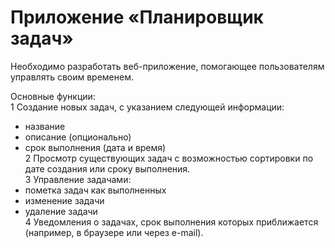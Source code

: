 # Приложение «Планировщик задач»	

Необходимо разработать веб-приложение, помогающее пользователям управлять своим временем.  

Основные функции:  
1 Создание новых задач, с указанием следующей информации:  
  - название   
  - описание (опционально)  
  - срок выполнения (дата и время)   
2 Просмотр существующих задач с возможностью сортировки по дате создания или сроку выполнения.  
3 Управление задачами:  
  - пометка задач как выполненных  
  - изменение задачи  
  - удаление задачи   
4 Уведомления о задачах, срок выполнения которых приближается (например, в браузере или через e-mail).  
